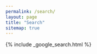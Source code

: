 ```yaml
---
permalink: /search/
layout: page
title: "Search"
sitemap: true
---
```


{% include _google_search.html %}
